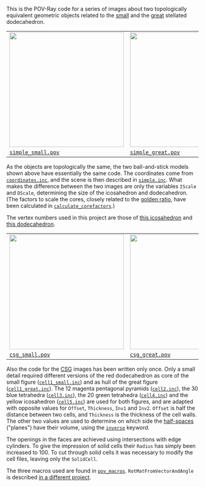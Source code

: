 This is the POV-Ray code for a series of images about two topologically equivalent geometric objects related to the
[small](https://en.wikipedia.org/wiki/Small_stellated_dodecahedron) and the
[great](https://en.wikipedia.org/wiki/Great_stellated_dodecahedron) stellated dodecahedron.

<table>
  <tr>
    <td>
      <a href="https://commons.wikimedia.org/wiki/File:Stell12s_ball-and-stick.png">
        <img width="300" src='https://upload.wikimedia.org/wikipedia/commons/thumb/a/af/Stell12s_ball-and-stick.png/516px-Stell12s_ball-and-stick.png'/>
      </a>
    </td>
    <td>
      <a href="https://commons.wikimedia.org/wiki/File:Stell12g_ball-and-stick.png">
        <img width="300" src='https://upload.wikimedia.org/wikipedia/commons/thumb/3/33/Stell12g_ball-and-stick.png/516px-Stell12g_ball-and-stick.png'/>
      </a>
    </td>
  </tr>
  <tr>
    <td>
      <a href='https://github.com/watchduck/stellated_dodecahedron_cells/blob/master/pov/simple_small.pov'>
        <code>simple_small.pov</code>
      </a>
    </td>
    <td>
      <a href='https://github.com/watchduck/stellated_dodecahedron_cells/blob/master/pov/simple_great.pov'>
        <code>simple_great.pov</code>
      </a>
    </td>
  </tr>
</table>

As the objects are topologically the same, the two ball-and-stick models shown above have essentially the same code.
The coordinates come from
[`coordinates.inc`](https://github.com/watchduck/stellated_dodecahedron_cells/blob/master/pov/coordinates.inc),
and the scene is then described in
[`simple.inc`](https://github.com/watchduck/stellated_dodecahedron_cells/blob/master/pov/simple.inc).
What makes the difference between the two images are only the variables 
`IScale` and `DScale`, determining the size of the icosahedron and dodecahedron.
(The factors to scale the cores,
closely related to the [golden ratio](https://en.wikipedia.org/wiki/Golden_ratio),
have been calculated in
[`calculate_corefactors`](https://github.com/watchduck/stellated_dodecahedron_cells/tree/master/calculate_corefactors).)

The vertex numbers used in this project are those of
[this icosahedron](https://commons.wikimedia.org/wiki/File:Polyhedron_20,_numbers.png) and 
[this dodecahedron](https://commons.wikimedia.org/wiki/File:Polyhedron_12,_numbers.png).

<table>
  <tr>
    <td>
      <a href="https://commons.wikimedia.org/wiki/File:Stell12s_cells_12345.png">
        <img width="300" src='https://upload.wikimedia.org/wikipedia/commons/thumb/0/00/Stell12s_cells_12345.png/516px-Stell12s_cells_12345.png'/>
      </a>
    </td>
    <td>
      <a href="https://commons.wikimedia.org/wiki/File:Stell12g_cells_54321.png">
        <img width="300" src='https://upload.wikimedia.org/wikipedia/commons/thumb/1/16/Stell12g_cells_54321.png/516px-Stell12g_cells_54321.png'/>
      </a>
    </td>
  </tr>
  <tr>
    <td>
      <a href='https://github.com/watchduck/stellated_dodecahedron_cells/blob/master/pov/csg_small.pov'>
        <code>csg_small.pov</code>
      </a>
    </td>
    <td>
      <a href='https://github.com/watchduck/stellated_dodecahedron_cells/blob/master/pov/csg_great.pov'>
        <code>csg_great.pov</code>
      </a>
    </td>
  </tr>
</table>

Also the code for the
[CSG](https://en.wikipedia.org/wiki/Constructive_solid_geometry)
images has been written only once.
Only a small detail required different versions of the red dodecahedron as core of the small figure
([`cell1_small.inc`](https://github.com/watchduck/stellated_dodecahedron_cells/blob/master/pov/cell1_small.inc))
and as hull of the great figure
([`cell1_great.inc`](https://github.com/watchduck/stellated_dodecahedron_cells/blob/master/pov/cell1_great.inc)).
The 12 magenta pentagonal pyramids
([`cell2.inc`](https://github.com/watchduck/stellated_dodecahedron_cells/blob/master/pov/cell2.inc)),
the 30 blue tetrahedra
([`cell3.inc`](https://github.com/watchduck/stellated_dodecahedron_cells/blob/master/pov/cell3.inc)),
the 20 green tetrahedra
([`cell4.inc`](https://github.com/watchduck/stellated_dodecahedron_cells/blob/master/pov/cell4.inc))
and the yellow icosahedron
([`cell5.inc`](https://github.com/watchduck/stellated_dodecahedron_cells/blob/master/pov/cell5.inc))
are used for both figures, and are adapted with opposite values for `Offset`, `Thickness`, `Inv1` and `Inv2`.
`Offset` is half the distance between two cells, and `Thickness` is the thickness of the cell walls.
The other two values are used to determine on which side the
[half-spaces](https://en.wikipedia.org/wiki/Half-space_(geometry)) ("planes") have their volume,
using the [`inverse`](http://www.povray.org/documentation/view/3.6.1/325/) keyword.

The openings in the faces are achieved using intersections with edge cylinders.
To give the impression of solid cells their `Radius` has simply been increased to 100.
To cut through solid cells it was necessary to modify the cell files, leaving only the `SolidCell`.

The three macros used are found in
[`pov_macros`](https://github.com/watchduck/stellated_dodecahedron_cells/tree/master/pov_macros).
`RotMatFromVectorAndAngle` is described
[in a different project](https://github.com/watchduck/convex_polyhedra/tree/master/povray_includes).



